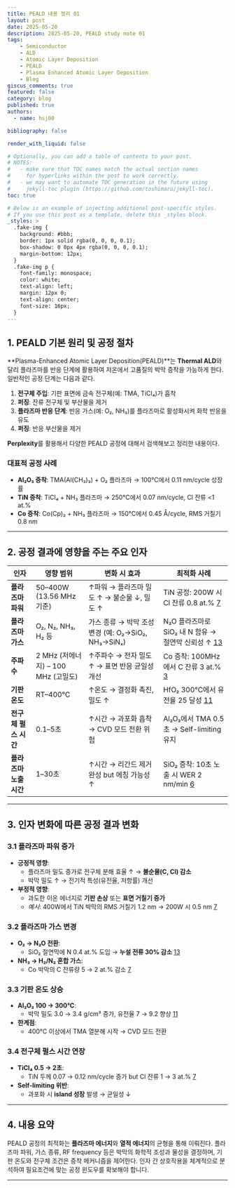 ```yaml
---
title: PEALD 내용 정리 01
layout: post
date: 2025-05-20
description: 2025-05-20, PEALD study note 01
tags:
    - Semiconductor
    - ALD
    - Atomic Layer Deposition
    - PEALD
    - Plasma Enhanced Atomic Layer Deposition
    - Blog
giscus_comments: true
featured: false
category: blog
published: true
authors:
  - name: hsj00

bibliography: false

render_with_liquid: false

# Optionally, you can add a table of contents to your post.
# NOTES:
#   - make sure that TOC names match the actual section names
#     for hyperlinks within the post to work correctly.
#   - we may want to automate TOC generation in the future using
#     jekyll-toc plugin (https://github.com/toshimaru/jekyll-toc).
toc: true

# Below is an example of injecting additional post-specific styles.
# If you use this post as a template, delete this _styles block.
_styles: >
  .fake-img {
    background: #bbb;
    border: 1px solid rgba(0, 0, 0, 0.1);
    box-shadow: 0 0px 4px rgba(0, 0, 0, 0.1);
    margin-bottom: 12px;
  }
  .fake-img p {
    font-family: monospace;
    color: white;
    text-align: left;
    margin: 12px 0;
    text-align: center;
    font-size: 16px;
  }
---
```

## 1. PEALD 기본 원리 및 공정 절차  
**Plasma-Enhanced Atomic Layer Deposition(PEALD)**는 **Thermal ALD**와 달리 플라즈마를 반응 단계에 활용하여 저온에서 고품질의 박막 증착을 가능하게 한다. 일반적인 공정 단계는 다음과 같다.

1. **전구체 주입**: 기판 표면에 금속 전구체(예: TMA, TiCl₄)가 흡착  
2. **퍼징**: 잔류 전구체 및 부산물을 제거
3. **플라즈마 반응 단계**: 반응 가스(예: O₂, NH₃)를 플라즈마로 활성화시켜 화학 반응을 유도
4. **퍼징**: 반응 부산물을 제거

**Perplexity**를 활용해서 다양한 PEALD 공정에 대해서 검색해보고 정리한 내용이다.

### 대표적 공정 사례  
- **Al₂O₃ 증착**: TMA(Al(CH₃)₃) + O₂ 플라즈마 → 100°C에서 0.11 nm/cycle 성장률
- **TiN 증착**: TiCl₄ + NH₃ 플라즈마 → 250°C에서 0.07 nm/cycle, Cl 잔류 <1 at.%
- **Co 증착**: Co(Cp)₂ + NH₃ 플라즈마 → 150°C에서 0.45 Å/cycle, RMS 거칠기 0.8 nm

---

## 2. 공정 결과에 영향을 주는 주요 인자

| **인자**               | **영향 범위**                       | **변화 시 효과**                                   | **최적화 사례**                                      |
| ---------------------- | ----------------------------------- | -------------------------------------------------- | ---------------------------------------------------- |
| **플라즈마 파워**      | 50–400W (13.56 MHz 기준)            | ↑파워 → 플라즈마 밀도 ↑ → 불순물 ↓, 밀도 ↑         | TiN 공정: 200W 시 Cl 잔류 0.8 at.% [7]               |
| **플라즈마 가스**      | O₂, N₂, NH₃, H₂ 등                  | 가스 종류 → 박막 조성 변경 (예: O₂→SiO₂, NH₃→SiNₓ) | N₂O 플라즈마로 SiO₂ 내 N 함유 → 절연막 신뢰성 ↑ [13] |
| **주파수**             | 2 MHz (저에너지) – 100 MHz (고밀도) | ↑주파수 → 전자 밀도 ↑ → 표면 반응 균일성 개선      | Co 증착: 100MHz에서 C 잔류 3 at.% [3]                |
| **기판 온도**          | RT–400°C                            | ↑온도 → 결정화 촉진, 밀도 ↑                        | HfO₂ 300°C에서 유전율 25 달성 [11]                   |
| **전구체 펄스 시간**   | 0.1–5초                             | ↑시간 → 과포화 흡착 → CVD 모드 전환 위험           | Al₂O₃에서 TMA 0.5초 → Self-limiting 유지             |
| **플라즈마 노출 시간** | 1–30초                              | ↑시간 → 리간드 제거 완성 but 에칭 가능성 ↑         | SiO₂ 증착: 10초 노출 시 WER 2 nm/min [6]             |

---

## 3. 인자 변화에 따른 공정 결과 변화  

### 3.1 플라즈마 파워 증가  
- **긍정적 영향**:  
  - 플라즈마 밀도 증가로 전구체 분해 효율 ↑ → **불순물(C, Cl) 감소**
  - 박막 밀도 ↑ → 전기적 특성(유전율, 저항률) 개선
- **부정적 영향**:  
  - 과도한 이온 에너지로 **기판 손상** 또는 **표면 거칠기 증가**
  - *예시*: 400W에서 TiN 박막의 RMS 거칠기 1.2 nm → 200W 시 0.5 nm [7]

### 3.2 플라즈마 가스 변경  
- **O₂ → N₂O 전환**:  
  - SiO₂ 절연막에 N 0.4 at.% 도입 → **누설 전류 30% 감소** [13]
- **NH₃ → H₂/N₂ 혼합 가스**:  
  - Co 박막의 C 잔류량 5 → 2 at.% 감소 [7]

### 3.3 기판 온도 상승  
- **Al₂O₃ 100 → 300°C**:  
  - 박막 밀도 3.0 → 3.4 g/cm³ 증가, 유전율 7 → 9.2 향상 [11]
- **한계점**:  
  - 400°C 이상에서 TMA 열분해 시작 → CVD 모드 전환

### 3.4 전구체 펄스 시간 연장  
- **TiCl₄ 0.5 → 2초**:  
  - TiN 두께 0.07 → 0.12 nm/cycle 증가 but Cl 잔류 1 → 3 at.% [7]
- **Self-limiting 위반**:  
  - 과포화 시 **island 성장** 발생 → 균일성 ↓

---

## 4. 내용 요약  
PEALD 공정의 최적화는 **플라즈마 에너지**와 **열적 에너지**의 균형을 통해 이뤄진다. 플라즈마 파워, 가스 종류, RF frequency 등은 박막의 화학적 조성과 물성을 결정하며, 기판 온도와 전구체 조건은 증착 메커니즘을 제어한다. 인자 간 상호작용을 체계적으로 분석하여 필요조건에 맞는 공정 윈도우를 확보해야 합니다.

---
[3]: https://pubmed.ncbi.nlm.nih.gov/33404456/
[6]: https://www.e-asct.org/journal/view.html?doi=10.5757%2FASCT.2019.28.5.142
[7]: https://www.ncbi.nlm.nih.gov/pmc/articles/PMC6174421/
[11]: https://www.ncbi.nlm.nih.gov/pmc/articles/PMC9656191/
[13]: https://www.semanticscholar.org/paper/2bf5ebdcac70f7d44d098062df6f0f69a4a906fe